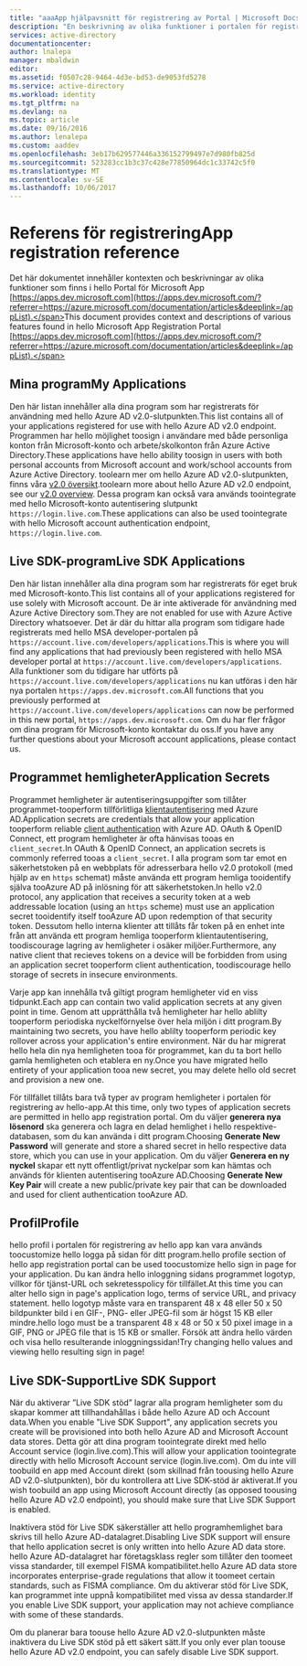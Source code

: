 ```yaml
---
title: "aaaApp hjälpavsnitt för registrering av Portal | Microsoft Docs"
description: "En beskrivning av olika funktioner i portalen för registrering av hello Microsoft app."
services: active-directory
documentationcenter: 
author: lnalepa
manager: mbaldwin
editor: 
ms.assetid: f0507c28-9464-4d3e-bd53-de9053fd5278
ms.service: active-directory
ms.workload: identity
ms.tgt_pltfrm: na
ms.devlang: na
ms.topic: article
ms.date: 09/16/2016
ms.author: lenalepa
ms.custom: aaddev
ms.openlocfilehash: 3eb17b629577446a336152799497e7d980fb825d
ms.sourcegitcommit: 523283cc1b3c37c428e77850964dc1c33742c5f0
ms.translationtype: MT
ms.contentlocale: sv-SE
ms.lasthandoff: 10/06/2017
---
```

# <a name="app-registration-reference"></a><span data-ttu-id="dc82f-103">Referens för registrering</span><span class="sxs-lookup"><span data-stu-id="dc82f-103">App registration reference</span></span>
<span data-ttu-id="dc82f-104">Det här dokumentet innehåller kontexten och beskrivningar av olika funktioner som finns i hello Portal för Microsoft App [https://apps.dev.microsoft.com](https://apps.dev.microsoft.com/?referrer=https://azure.microsoft.com/documentation/articles&deeplink=/appList).</span><span class="sxs-lookup"><span data-stu-id="dc82f-104">This document provides context and descriptions of various features found in hello Microsoft App Registration Portal [https://apps.dev.microsoft.com](https://apps.dev.microsoft.com/?referrer=https://azure.microsoft.com/documentation/articles&deeplink=/appList).</span></span>

## <a name="my-applications"></a><span data-ttu-id="dc82f-105">Mina program</span><span class="sxs-lookup"><span data-stu-id="dc82f-105">My Applications</span></span>
<span data-ttu-id="dc82f-106">Den här listan innehåller alla dina program som har registrerats för användning med hello Azure AD v2.0-slutpunkten.</span><span class="sxs-lookup"><span data-stu-id="dc82f-106">This list contains all of your applications registered for use with hello Azure AD v2.0 endpoint.</span></span>  <span data-ttu-id="dc82f-107">Programmen har hello möjlighet toosign i användare med både personliga konton från Microsoft-konto och arbete/skolkonton från Azure Active Directory.</span><span class="sxs-lookup"><span data-stu-id="dc82f-107">These applications have hello ability toosign in users with both personal accounts from Microsoft account and work/school accounts from Azure Active Directory.</span></span>  <span data-ttu-id="dc82f-108">toolearn mer om hello Azure AD v2.0-slutpunkten, finns våra [v2.0 översikt](active-directory-appmodel-v2-overview.md).</span><span class="sxs-lookup"><span data-stu-id="dc82f-108">toolearn more about hello Azure AD v2.0 endpoint, see our [v2.0 overview](active-directory-appmodel-v2-overview.md).</span></span>  <span data-ttu-id="dc82f-109">Dessa program kan också vara används toointegrate med hello Microsoft-konto autentisering slutpunkt `https://login.live.com`.</span><span class="sxs-lookup"><span data-stu-id="dc82f-109">These applications can also be used toointegrate with hello Microsoft account authentication endpoint, `https://login.live.com`.</span></span>

## <a name="live-sdk-applications"></a><span data-ttu-id="dc82f-110">Live SDK-program</span><span class="sxs-lookup"><span data-stu-id="dc82f-110">Live SDK Applications</span></span>
<span data-ttu-id="dc82f-111">Den här listan innehåller alla dina program som har registrerats för eget bruk med Microsoft-konto.</span><span class="sxs-lookup"><span data-stu-id="dc82f-111">This list contains all of your applications registered for use solely with Microsoft account.</span></span>  <span data-ttu-id="dc82f-112">De är inte aktiverade för användning med Azure Active Directory som.</span><span class="sxs-lookup"><span data-stu-id="dc82f-112">They are not enabled for use with Azure Active Directory whatsoever.</span></span>  <span data-ttu-id="dc82f-113">Det är där du hittar alla program som tidigare hade registrerats med hello MSA developer-portalen på `https://account.live.com/developers/applications`.</span><span class="sxs-lookup"><span data-stu-id="dc82f-113">This is where you will find any applications that had previously been registered with hello MSA developer portal at `https://account.live.com/developers/applications`.</span></span>  <span data-ttu-id="dc82f-114">Alla funktioner som du tidigare har utförts på `https://account.live.com/developers/applications` nu kan utföras i den här nya portalen `https://apps.dev.microsoft.com`.</span><span class="sxs-lookup"><span data-stu-id="dc82f-114">All functions that you previously performed at `https://account.live.com/developers/applications` can now be performed in this new portal, `https://apps.dev.microsoft.com`.</span></span>  <span data-ttu-id="dc82f-115">Om du har fler frågor om dina program för Microsoft-konto kontaktar du oss.</span><span class="sxs-lookup"><span data-stu-id="dc82f-115">If you have any further questions about your Microsoft account applications, please contact us.</span></span>

## <a name="application-secrets"></a><span data-ttu-id="dc82f-116">Programmet hemligheter</span><span class="sxs-lookup"><span data-stu-id="dc82f-116">Application Secrets</span></span>
<span data-ttu-id="dc82f-117">Programmet hemligheter är autentiseringsuppgifter som tillåter programmet-tooperform tillförlitliga [klientautentisering](http://tools.ietf.org/html/rfc6749#section-2.3) med Azure AD.</span><span class="sxs-lookup"><span data-stu-id="dc82f-117">Application secrets are credentials that allow your application tooperform reliable [client authentication](http://tools.ietf.org/html/rfc6749#section-2.3) with Azure AD.</span></span>  <span data-ttu-id="dc82f-118">OAuth & OpenID Connect, ett program hemligheter är ofta hänvisas tooas en `client_secret`.</span><span class="sxs-lookup"><span data-stu-id="dc82f-118">In OAuth & OpenID Connect, an application secrets is commonly referred tooas a `client_secret`.</span></span>  <span data-ttu-id="dc82f-119">I alla program som tar emot en säkerhetstoken på en webbplats för adresserbara hello v2.0 protokoll (med hjälp av en `https` schemat) måste använda ett program hemliga tooidentify själva tooAzure AD på inlösning för att säkerhetstoken.</span><span class="sxs-lookup"><span data-stu-id="dc82f-119">In hello v2.0 protocol, any application that receives a security token at a web addressable location (using an `https` scheme) must use an application secret tooidentify itself tooAzure AD upon redemption of that security token.</span></span>  <span data-ttu-id="dc82f-120">Dessutom hello interna klienter att tillåts får token på en enhet inte från att använda ett program hemliga tooperform klientautentisering, toodiscourage lagring av hemligheter i osäker miljöer.</span><span class="sxs-lookup"><span data-stu-id="dc82f-120">Furthermore, any native client that recieves tokens on a device will be forbidden from using an application secret tooperform client authentication, toodiscourage hello storage of secrets in insecure environments.</span></span>

<span data-ttu-id="dc82f-121">Varje app kan innehålla två giltigt program hemligheter vid en viss tidpunkt.</span><span class="sxs-lookup"><span data-stu-id="dc82f-121">Each app can contain two valid application secrets at any given point in time.</span></span>  <span data-ttu-id="dc82f-122">Genom att upprätthålla två hemligheter har hello ablilty tooperform periodiska nyckelförnyelse över hela miljön i ditt program.</span><span class="sxs-lookup"><span data-stu-id="dc82f-122">By maintaining two secrets, you have hello ablilty tooperform periodic key rollover across your application's entire environment.</span></span>  <span data-ttu-id="dc82f-123">När du har migrerat hello hela din nya hemligheten tooa för programmet, kan du ta bort hello gamla hemligheten och etablera en ny.</span><span class="sxs-lookup"><span data-stu-id="dc82f-123">Once you have migrated hello entirety of your application tooa new secret, you may delete hello old secret and provision a new one.</span></span>

<span data-ttu-id="dc82f-124">För tillfället tillåts bara två typer av program hemligheter i portalen för registrering av hello-app.</span><span class="sxs-lookup"><span data-stu-id="dc82f-124">At this time, only two types of application secrets are permitted in hello app registration portal.</span></span>  <span data-ttu-id="dc82f-125">Om du väljer **generera nya lösenord** ska generera och lagra en delad hemlighet i hello respektive-databasen, som du kan använda i ditt program.</span><span class="sxs-lookup"><span data-stu-id="dc82f-125">Choosing **Generate New Password** will generate and store a shared secret in hello respective data store, which you can use in your application.</span></span>  <span data-ttu-id="dc82f-126">Om du väljer **Generera en ny nyckel** skapar ett nytt offentligt/privat nyckelpar som kan hämtas och används för klienten autentisering tooAzure AD.</span><span class="sxs-lookup"><span data-stu-id="dc82f-126">Choosing **Generate New Key Pair** will create a new public/private key pair that can be downloaded and used for client authentication tooAzure AD.</span></span>

## <a name="profile"></a><span data-ttu-id="dc82f-127">Profil</span><span class="sxs-lookup"><span data-stu-id="dc82f-127">Profile</span></span>
<span data-ttu-id="dc82f-128">hello profil i portalen för registrering av hello app kan vara används toocustomize hello logga på sidan för ditt program.</span><span class="sxs-lookup"><span data-stu-id="dc82f-128">hello profile section of hello app registration portal can be used toocustomize hello sign in page for your application.</span></span>  <span data-ttu-id="dc82f-129">Du kan ändra hello inloggning sidans programmet logotyp, villkor för tjänst-URL och sekretesspolicy för tillfället.</span><span class="sxs-lookup"><span data-stu-id="dc82f-129">At this time you can alter hello sign in page's application logo, terms of service URL, and privacy statement.</span></span>  <span data-ttu-id="dc82f-130">hello logotyp måste vara en transparent 48 x 48 eller 50 x 50 bildpunkter bild i en GIF-, PNG- eller JPEG-fil som är högst 15 KB eller mindre.</span><span class="sxs-lookup"><span data-stu-id="dc82f-130">hello logo must be a transparent 48 x 48 or 50 x 50 pixel image in a GIF, PNG or JPEG file that is 15 KB or smaller.</span></span>  <span data-ttu-id="dc82f-131">Försök att ändra hello värden och visa hello resulterande inloggningssidan!</span><span class="sxs-lookup"><span data-stu-id="dc82f-131">Try changing hello values and viewing hello resulting sign in page!</span></span>

## <a name="live-sdk-support"></a><span data-ttu-id="dc82f-132">Live SDK-Support</span><span class="sxs-lookup"><span data-stu-id="dc82f-132">Live SDK Support</span></span>
<span data-ttu-id="dc82f-133">När du aktiverar ”Live SDK stöd” lagrar alla program hemligheter som du skapar kommer att tillhandahållas i både hello Azure AD och Account data.</span><span class="sxs-lookup"><span data-stu-id="dc82f-133">When you enable "Live SDK Support", any application secrets you create will be provisioned into both hello Azure AD and Microsoft Account data stores.</span></span>  <span data-ttu-id="dc82f-134">Detta gör att dina program toointegrate direkt med hello Account service (login.live.com).</span><span class="sxs-lookup"><span data-stu-id="dc82f-134">This will allow your application toointegrate directly with hello Microsoft Account service (login.live.com).</span></span>  <span data-ttu-id="dc82f-135">Om du inte vill toobuild en app med Account direkt (som skillnad från toousing hello Azure AD v2.0-slutpunkten), bör du kontrollera att Live SDK-stöd är aktiverat.</span><span class="sxs-lookup"><span data-stu-id="dc82f-135">If you wish toobuild an app using Microsoft Account directly (as opposed toousing hello Azure AD v2.0 endpoint), you should make sure that Live SDK Support is enabled.</span></span>

<span data-ttu-id="dc82f-136">Inaktivera stöd för Live SDK säkerställer att hello programhemlighet bara skrivs till hello Azure AD-datalagret.</span><span class="sxs-lookup"><span data-stu-id="dc82f-136">Disabling Live SDK support will ensure that hello application secret is only written into hello Azure AD data store.</span></span>  <span data-ttu-id="dc82f-137">hello Azure AD-datalagret har företagsklass regler som tillåter den toomeet vissa standarder, till exempel FISMA kompatibilitet.</span><span class="sxs-lookup"><span data-stu-id="dc82f-137">hello Azure AD data store incorporates enterprise-grade regulations that allow it toomeet certain standards, such as FISMA compliance.</span></span>  <span data-ttu-id="dc82f-138">Om du aktiverar stöd för Live SDK, kan programmet inte uppnå kompatibilitet med vissa av dessa standarder.</span><span class="sxs-lookup"><span data-stu-id="dc82f-138">If you enable Live SDK support, your application may not achieve compliance with some of these standards.</span></span>

<span data-ttu-id="dc82f-139">Om du planerar bara toouse hello Azure AD v2.0-slutpunkten måste inaktivera du Live SDK stöd på ett säkert sätt.</span><span class="sxs-lookup"><span data-stu-id="dc82f-139">If you only ever plan toouse hello Azure AD v2.0 endpoint, you can safely disable Live SDK support.</span></span>

